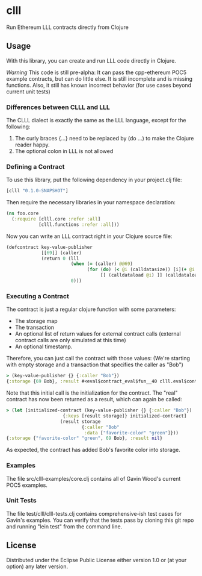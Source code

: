 # clll

Run Ethereum LLL contracts directly from Clojure

## Usage

With this library, you can create and run LLL code directly in Clojure. 

*Warning* This code is still pre-alpha: It can pass the cpp-ethereum POC5 example contracts, but can do little else. It is still incomplete and is missing functions. Also, it still has known incorrect behavior (for use cases beyond current unit tests)

### Differences between CLLL and LLL

The CLLL dialect is exactly the same as the LLL language, except for the following:

1. The curly braces {...} need to be replaced by (do ...) to make the Clojure reader happy.
2. The optional colon in LLL is not allowed

### Defining a Contract

To use this library, put the following dependency in your project.clj file:

```Clojure
[clll "0.1.0-SNAPSHOT"]
```

Then require the necessary libraries in your namespace declaration:

```Clojure
(ns foo.core
  (:require [clll.core :refer :all]
            [clll.functions :refer :all]))

```

Now you can write an LLL contract right in your Clojure source file:

```Clojure
(defcontract key-value-publisher
             [[69]] (caller)
             (return 0 (lll
                        (when (= (caller) @@69)
                              (for (do) (< @i (calldatasize)) [i](+ @i 64)
                                   [[ (calldataload @i) ]] (calldataload (+ @i 32))))
                        0)))
```

### Executing a Contract

The contract is just a regular clojure function with some parameters:

* The storage map
* The transaction
* An optional list of return values for external contract calls (external contract calls are only simulated at this time) 
* An optional timestamp. 

Therefore, you can just call the contract with those values: (We're starting with empty storage and a transaction that specifies the caller as "Bob")

```Clojure
> (key-value-publisher {} {:caller "Bob"})
{:storage {69 Bob}, :result #<eval$contract_eval$fun__40 clll.eval$contract_eval$fun__40@464b6>}
```

Note that this initial call is the initialization for the contract. The "real" contract has now been returned as a result, which can again be called:

```Clojure
> (let [initialized-contract (key-value-publisher {} {:caller "Bob"})
                     {:keys [result storage]} initialized-contract]
                    (result storage 
                            {:caller "Bob"
                             :data ["favorite-color" "green"]}))
{:storage {"favorite-color" "green", 69 Bob}, :result nil}
```

As expected, the contract has added Bob's favorite color into storage.

### Examples

The file src/clll-examples/core.clj contains all of Gavin Wood's current POC5 examples.

### Unit Tests

The file test/clll/clll-tests.clj contains comprehensive-ish test cases for Gavin's examples. You can verify that the tests pass by cloning this git repo and running "lein test" from the command line.

## License

Distributed under the Eclipse Public License either version 1.0 or (at
your option) any later version.
